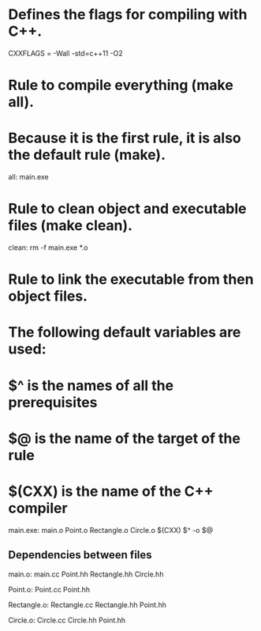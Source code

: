 # Defines the flags for compiling with C++.
CXXFLAGS = -Wall -std=c++11 -O2

# Rule to compile everything (make all).
# Because it is the first rule, it is also the default rule (make).
all: main.exe

# Rule to clean object and executable files (make clean).
clean:
	rm -f main.exe *.o

# Rule to link the executable from then object files.
#
# The following default variables are used:
# 		$^ is the names of all the prerequisites
# 		$@ is the name of the target of the rule
# 		$(CXX) is the name of the C++ compiler
main.exe: main.o Point.o Rectangle.o Circle.o
	$(CXX) $^ -o $@


## Dependencies between files

main.o: main.cc Point.hh Rectangle.hh Circle.hh

Point.o: Point.cc Point.hh

Rectangle.o: Rectangle.cc Rectangle.hh Point.hh

Circle.o: Circle.cc Circle.hh Point.hh

